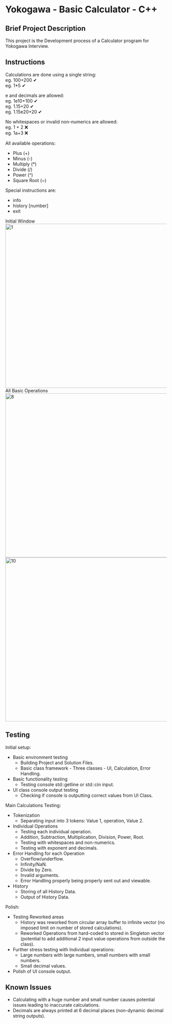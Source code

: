 # Yokogawa - Basic Calculator - C++

## Brief Project Description
This project is the Development process of a Calculator program for Yokogawa Interview.

## Instructions
Calculations are done using a single string:\
eg. 100+200 ✔\
eg. 1*5 ✔

e and decimals are allowed:\
eg. 1e10+100 ✔\
eg. 1.15+20 ✔\
eg. 1.15e20+20 ✔

No whitespaces or invalid non-numerics are allowed:\
eg. 1 + 2 ❌\
eg. 1a+3 ❌

All available operations:
- Plus (+)
- Minus (-)
- Multiply (*)
- Divide (/)
- Power (^)
- Square Root (~)

Special instructions are:
- info
- history [number]
- exit

Initial Window
<img width="979" height="512" alt="1" src="https://github.com/user-attachments/assets/19b0f69b-8214-4d7d-a6bf-ff504338ad5a"/>
All Basic Operations
<img width="979" height="512" alt="8" src="https://github.com/user-attachments/assets/b21f6af6-5a5f-4ee8-9561-a86d3e53bb2b" />
<img width="979" height="512" alt="10" src="https://github.com/user-attachments/assets/619ca4a2-ff30-4833-91f3-7602bc233be8" />

## Testing
Initial setup:
- Basic environment testing
  * Building Project and Solution Files.
  * Basic class framework - Three classes - UI, Calculation, Error Handling.
- Basic functionality testing
  * Testing console std::getline or std::cin input.
- UI class console output testing
  * Checking if console is outputting correct values from UI Class.

Main Calculations Testing:
- Tokenization
  * Separating input into 3 tokens: Value 1, operation, Value 2.
- Individual Operations
  * Testing each individual operation.
  * Addition, Subtraction, Multiplication, Division, Power, Root.
  * Testing with whitespaces and non-numerics.
  * Testing with exponent and decimals.
- Error Handling for each Operation
  * Overflow/underflow.
  * Infinity/NaN.
  * Divide by Zero.
  * Invalid arguments.
  * Error Handling properly being properly sent out and viewable.
- History
  * Storing of all History Data.
  * Output of History Data.

Polish:
- Testing Reworked areas
  * History was reworked from circular array buffer to infinite vector (no imposed limit on number of stored calculations).
  * Reworked Operations from hard-coded to stored in Singleton vector (potential to add additional 2 input value operations from outside the class).
- Further stress testing with Individual operations:
  * Large numbers with large numbers, small numbers with small numbers.
  * Small decimal values.
- Polish of UI console output.

## Known Issues
- Calculating with a huge number and small number causes potential issues leading to inaccurate calculations.
- Decimals are always printed at 6 decimal places (non-dynamic decimal string outputs).


